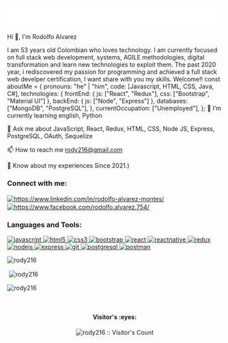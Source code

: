 <img src="https://github.com/rody216/rody216/blob/main/namew.gif" alt="hello world"/>

Hi 👋, I'm Rodolfo Alvarez


I am 53 years old Colombian who loves technology. I am currently focused on full stack web development, systems, AGILE methodologies, digital transformation and learn new technologies to exploit them. The past 2020 year, i rediscovered my passion for programming and achieved a full stack web develper certification, I want share with you my skills. Welcome!!
const aboutMe = {
   pronouns: "he" | "him",
   code: [Javascript, HTML, CSS, Java, C#],
   technologies: {
      frontEnd: {
         js: ["React", "Redux"],
         css: ["Bootstrap", "Material UI"]
      },
      backEnd: {
         js: ["Node", "Express"]
      },
      databases: ["MongoDB", "PostgreSQL"],
   },
   currentOccupation: ["Unemployed"],
};
🌱 I’m currently learning english, Python

💬 Ask me about JavaScript, React, Redux, HTML, CSS, Node JS, Express, PostgreSQL, OAuth, Sequelize

📫 How to reach me rody216@gmail.com

📄 Know about my experiences Since 2021.)

<h3 align="left">Connect with me:</h3>
<p align="left">
<a href="https://linkedin.com/in/rodolfo-alvarez-montes/" target="_blank"><img align="center" src="https://cdn.jsdelivr.net/npm/simple-icons@3.0.1/icons/linkedin.svg" alt="https://www.linkedin.com/in/rodolfo-alvarez-montes/" height="30" width="40" /></a>
<a href="https://fb.com/rodolfo.alvarez.754/" target="_blank"><img align="center" src="https://cdn.jsdelivr.net/npm/simple-icons@3.0.1/icons/facebook.svg" alt="https://www.facebook.com/rodolfo.alvarez.754/" height="30" width="40" /></a>
</p>

<h3 align="left">Languages and Tools:</h3>
<p align="left">  <a href="https://developer.mozilla.org/en-US/docs/Web/JavaScript" target="_blank"> <img src="https://upload.wikimedia.org/wikipedia/commons/thumb/9/99/Unofficial_JavaScript_logo_2.svg/1024px-Unofficial_JavaScript_logo_2.svg.png" alt="javascript" width="40" height="40"/> </a> 
<a href="https://www.w3.org/html/" target="_blank"> <img src="https://upload.wikimedia.org/wikipedia/commons/thumb/3/38/HTML5_Badge.svg/600px-HTML5_Badge.svg.png" alt="html5" width="40" height="40"/> </a>
<a href="https://www.w3schools.com/css/" target="_blank"> <img src="https://cdn4.iconfinder.com/data/icons/social-media-logos-6/512/121-css3-512.png" alt="css3" width="40" height="40"/> </a> 
<a href="https://getbootstrap.com" target="_blank"> <img src="https://upload.wikimedia.org/wikipedia/commons/thumb/b/b2/Bootstrap_logo.svg/1024px-Bootstrap_logo.svg.png" alt="bootstrap" width="40" height="40"/> </a> 
<a href="https://reactjs.org/" target="_blank"> <img src="https://seeklogo.com/images/R/react-logo-7B3CE81517-seeklogo.com.png" alt="react" width="40" height="40"/> </a> 
<a href="https://reactnative.dev/" target="_blank"> <img src="https://reactnative.dev/img/header_logo.svg" alt="reactnative" width="40" height="40"/> </a> 
<a href="https://redux.js.org" target="_blank"> <img src="https://seeklogo.com/images/R/redux-logo-9CA6836C12-seeklogo.com.png" alt="redux" width="40" height="40"/>
<a href="https://nodejs.org" target="_blank"> <img src="https://cdn.pixabay.com/photo/2015/04/23/17/41/node-js-736399_960_720.png" alt="nodejs" height="40"/> </a>
<a href="https://expressjs.com" target="_blank"> <img src="https://i.cloudup.com/zfY6lL7eFa-3000x3000.png" alt="express" height="40"/> </a> 
<a href="https://git-scm.com/" target="_blank"> <img src="https://www.vectorlogo.zone/logos/git-scm/git-scm-icon.svg" alt="git" width="40" height="40"/> </a> 
<a href="https://www.postgresql.org" target="_blank"> <img src="https://upload.wikimedia.org/wikipedia/commons/thumb/2/29/Postgresql_elephant.svg/1200px-Postgresql_elephant.svg.png" alt="postgresql" width="40" height="40"/> </a> 
<a href="https://postman.com" target="_blank"> <img src="https://www.vectorlogo.zone/logos/getpostman/getpostman-icon.svg" alt="postman" width="40" height="40"/> </a> 


<p><img align="left" src="https://github-readme-stats.vercel.app/api/top-langs?username=rody216&show_icons=true&theme=dark&locale=en&layout=compact" alt="rody216"/></p>
</br>
<p>&nbsp;<img align="center" src="https://github-readme-stats.vercel.app/api?username=rody216&show_icons=true&theme=highcontrast&title_color=cfd147&locale=en" alt="rody216" /></p>

<p><img align="center" src="https://github-readme-streak-stats.herokuapp.com/?user=rody216&theme=dark" alt="rody216" /></p>

</br>
<h4 align="center">Visitor's :eyes:</h4>

<p align="center"><img src="https://profile-counter.glitch.me/{rody216}/count.svg" alt="rody216 :: Visitor's Count" /></p>

